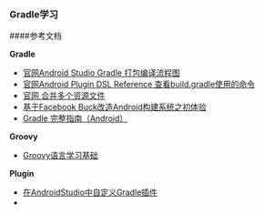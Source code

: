 ### Gradle学习

####参考文档

**Gradle**

- [官网Android Studio Gradle 打包编译流程图](https://developer.android.com/studio/build/?hl=zh-cn)
- [官网Android Plugin DSL Reference 查看build.gradle使用的命令](http://google.github.io/android-gradle-dsl/current/index.html)
- [官网 合并多个资源文件](https://developer.android.com/studio/build/manifest-merge?hl=zh-cn)
- [基于Facebook Buck改造Android构建系统之初体验](https://www.jianshu.com/p/1e990aac7836)
- [Gradle 完整指南（Android）](https://www.jianshu.com/p/9df3c3b6067a)

**Groovy**

- [Groovy语言学习基础](https://liweijieok.github.io/2016/11/23/gradle/GroovyLan/)

**Plugin**

- [在AndroidStudio中自定义Gradle插件](https://blog.csdn.net/huachao1001/article/details/51810328)
- 